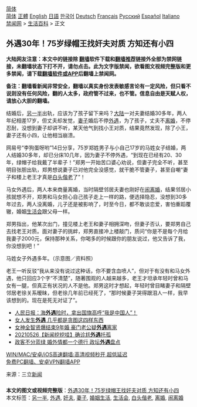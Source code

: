  <!-- 面包屑导航 --> <div class="breadcrumb"><!-- GTranslate: https://gtranslate.io/ -->  <div class="switcher notranslate">  <div class="selected">  <a href="#" onclick="return false;"> 简体</a>  </div>  <div class="option">  <a href="https://www.bannedbook.org" onclick="doGTranslate('zh-CN|zh-CN');jQuery('div.switcher div.selected a').html(jQuery(this).html());return false;" title="简体中文" class="nturl selected"> 简体</a>  <a href="https://www.bannedbook.org/zh-tw/" onclick="doGTranslate('zh-CN|zh-TW');jQuery('div.switcher div.selected a').html(jQuery(this).html());return false;" title="繁體中文" class="nturl"> 正體</a>  <a href="https://www.bannedbook.org/en/" onclick="doGTranslate('zh-CN|en');jQuery('div.switcher div.selected a').html(jQuery(this).html());return false;" title="English" class="nturl"> English</a>  <a href="https://www.bannedbook.org/ja/" onclick="doGTranslate('zh-CN|ja');jQuery('div.switcher div.selected a').html(jQuery(this).html());return false;" title="日本語" class="nturl"> 日語</a>  <a href="https://www.bannedbook.org/ko/" onclick="doGTranslate('zh-CN|ko');jQuery('div.switcher div.selected a').html(jQuery(this).html());return false;" title="한국어" class="nturl"> 한국어</a>  <a href="https://www.bannedbook.org/de/" onclick="doGTranslate('zh-CN|de');jQuery('div.switcher div.selected a').html(jQuery(this).html());return false;" title="Deutsch" class="nturl"> Deutsch</a>  <a href="https://www.bannedbook.org/fr/" onclick="doGTranslate('zh-CN|fr');jQuery('div.switcher div.selected a').html(jQuery(this).html());return false;" title="Français" class="nturl"> Français</a>  <a href="https://www.bannedbook.org/ru/" onclick="doGTranslate('zh-CN|ru');jQuery('div.switcher div.selected a').html(jQuery(this).html());return false;" title="Русский" class="nturl"> Русский</a>  <a href="https://www.bannedbook.org/es/" onclick="doGTranslate('zh-CN|es');jQuery('div.switcher div.selected a').html(jQuery(this).html());return false;" title="Español" class="nturl"> Español</a>  <a href="https://www.bannedbook.org/it/" onclick="doGTranslate('zh-CN|it');jQuery('div.switcher div.selected a').html(jQuery(this).html());return false;" title="Italiano" class="nturl"> Italiano</a>  </div>  </div>      <div class='breadcrumb-sub'><!-- Breadcrumb NavXT 6.3.0 --> <a href="https://www.bannedbook.org/" class="home">禁闻网</a> &gt; <a href="https://www.bannedbook.org/bnews/lifebaike/" class="category">生活百科</a> &gt; 正文</div></div><h2>外遇30年！75岁绿帽王找奸夫对质 方知还有小四</h2> <p class="notice"><b>大陆网友注意：本文中的链接除 <a href="https://github.com/bannedbook/fanqiang" >翻墙</a>软件下载和<a href="https://github.com/killgcd/justmysocks/blob/master/README.md">翻墙推荐</a>链接外全部为禁网链接，未翻墙状态下打不开，请勿点击。此为文字版禁闻，欲看图文视频完整版和更多禁闻，请下载<a href="https://github.com/bannedbook/fanqiang">翻墙软件或APP</a>后翻墙上禁闻网。</p><p>备注：翻墙看新闻非常安全，翻墙以真实身份发表敏感言论有一定风险，但只看不说则没有任何风险，翻的人太多，政府管不过来，也不管。信息自由是天赋人权，请放心大胆的翻墙。</b></p>  <div class="entry"> <p>结婚后，<a href="https://www.bannedbook.org/bnews/tag/%E5%8F%A6%E4%B8%80%E5%8D%8A/" class="st_tag internal_tag" rel="tag" title="标签 另一半 下的日志">另一半</a>出轨，应该为了孩子留下来吗？<span class='wp_keywordlink_affiliate'><a href="https://www.bannedbook.org/" title="大陆" target="_blank">大陆</a></span>一对夫妻结婚30多年，两人年纪相差17岁，但丈夫却发觉，<a href="https://www.bannedbook.org/bnews/tag/%e5%a6%bb%e5%ad%90/" class="st_tag internal_tag" rel="tag" title="标签 妻子 下的日志">妻子</a>婚后不停<a href="https://www.bannedbook.org/bnews/tag/%E5%A4%96%E9%81%87/" class="st_tag internal_tag" rel="tag" title="标签 外遇 下的日志">外遇</a>，为了孩子，丈夫不<a href="https://www.bannedbook.org/bnews/tag/%e7%a6%bb%e5%a9%9a/" class="st_tag internal_tag" rel="tag" title="标签 离婚 下的日志">离婚</a>，不停忍耐，没想到妻子却讲不听，某天他气到找小王对质，结果竟然发现，除了小王，妻子还有小四，让他相当崩溃。</p> <p>网易号“李狗蛋呀哟”14日分享，75岁郑姓男子与小自己17岁的马姓女子结婚，两人结婚30多年，却已分床10几年，因为妻子不停外遇，“到现在已经有20、30年，绿帽子给我戴了半辈子！”郑男一开始苦口婆心劝说，但妻子完全不听，甚至明目张胆出轨，郑男想说妻子已对他完全没感觉，就干脆不管妻子，甚至自嘲“妻子和楼上老王才真是<a href="https://www.bannedbook.org/bnews/tag/%e7%99%bd%e5%a4%b4%e5%81%95%e8%80%81/" class="st_tag internal_tag" rel="tag" title="标签 白头偕老 下的日志">白头偕老</a>了”！</p>  <p>马女外遇后，两人本来商量离婚，当时隔壁邻居夫妻也刚好在<a href="https://www.bannedbook.org/bnews/tag/%E9%97%B9%E7%A6%BB%E5%A9%9A/" class="st_tag internal_tag" rel="tag" title="标签 闹离婚 下的日志">闹离婚</a>，结果邻居小孩就想不开，郑男和马女担心自己孩子走上一样的路，便选择隐忍，没想到30多年过去，两人没离婚，儿子还是被影响了，时至今日，都不敢谈恋爱，害怕重蹈覆辙，婚姻<a href="https://www.bannedbook.org/bnews/tag/%E7%94%9F%E6%B4%BB%E4%BC%9A/" class="st_tag internal_tag" rel="tag" title="标签 生活会 下的日志">生活会</a>跟父母一样。</p> <p>郑男指出，他某次出门，撞见楼上老王和妻子相拥深吻，但妻子否认，要郑男自己去找老王对质。面对妻子的挑衅，郑男直接冲上楼敲门，质问“你是不是每个月给我妻子2000元，保持那种关系，你喝多的时候跟你的朋友说过，他又告诉了我，你没想到吧！”</p>  <p>马姓女子外遇多年。（示意图／资料照）</p> <p>老王一听反驳“我从来没有说过这种话，你不要含血喷人”，但对于有没有和马女外遇，他只回应3个字“不清楚”，随著围观的人越来越多，老王才坦承年轻时曾和马女有一腿，但真正有状况的人不是他。郑男这时才想起，年轻时曾目睹妻子和隔壁邻居老徐关系暧昧，但老徐几年前已经死了，“那时候妻子哭得跟泪人一样，我早该想到的。现在是死无对证了”。</p>  <ul class='op-related-articles' title='相关阅读'> <li><a href='https://www.bannedbook.org/bnews/bannedvideo/20210713/1586055.html' target='_blank'>人民日报：海<b>外遇</b>险时，拿出国旗高呼“我是中国人”！</a></li> <li><a href='https://www.bannedbook.org/bnews/lifebaike/20210710/1584505.html' target='_blank'>女人发生<b>外遇</b> 几乎都是贪图这四样东西</a></li> <li><a href='https://www.bannedbook.org/bnews/yule/20210603/1559514.html' target='_blank'>女神全智贤爆结束9年婚 豪门老公疑<b>外遇</b>离家</a></li> <li><a href='https://www.bannedbook.org/bnews/taiwannews/20210527/1554430.html' target='_blank'>20210526【新闻挖挖哇】确诊尪<b>外遇</b>托孤</a></li> <li><a href='https://www.bannedbook.org/bnews/taiwannews/20210309/1501143.html' target='_blank'>政客不分蓝绿 婚外情都一个德行 政坛<b>外遇</b>盘点</a></li> </ul> <p class="texttj"> <a href="https://github.com/bannedbook/fanqiang/wiki/V2ray%E6%9C%BA%E5%9C%BA" target="_blank">WIN/MAC/安卓/iOS高速翻墙:高清视频秒开,超低延迟</a><br/> <a href="https://github.com/bannedbook/fanqiang/wiki/%E7%A6%81%E9%97%BB%E7%BD%91%E5%AE%89%E5%8D%93%E7%BF%BB%E5%A2%99%E6%96%B0%E9%97%BBAPP" target="_blank">免费PC翻墙、安卓VPN翻墙APP</a></p><p> 来源：三立<span class='wp_keywordlink_affiliate'><a href="https://www.bannedbook.org/" title="新闻">新闻</a></span> </p> <a name='sharetosocial'></a>  <div style="margin-bottom:5px;padding-bottom:5px;clear:both"> <div id="archive-pix-1" class="banner-ads"> <!-- AuctionX Display platform tag START --> <div id="26318x728x90x621x_ADSLOT2" clicktrack="%%CLICK_URL_ESC%%"></div> <!-- AuctionX Display platform tag END --> </div> <div id="archive-pix-2" class="banner-ads"> <!-- AuctionX Display platform tag START --> <div id="26315x300x250x621x_ADSLOT2" clicktrack="%%CLICK_URL_ESC%%"></div> <!-- AuctionX Display platform tag END --> </div> </div>    <div id="archive-pix-1" class="banner-ads"> <!-- AuctionX Display platform tag START --> <div id="26318x728x90x621x_ADSLOT3" clicktrack="%%CLICK_URL_ESC%%"></div> <!-- AuctionX Display platform tag END --> </div> <div><b>本文的图文或视频完整版</b>：<a href='https://www.bannedbook.org/bnews/lifebaike/20210718/1589241.html'>外遇30年！75岁绿帽王找奸夫对质 方知还有小四</a></div>  </div><!--END ENTRY--> <div class="postfooter"> <div>本文标签：<a href="https://www.bannedbook.org/bnews/tag/%E5%8F%A6%E4%B8%80%E5%8D%8A/" rel="tag">另一半</a>, <a href="https://www.bannedbook.org/bnews/tag/%E5%A4%96%E9%81%87/" rel="tag">外遇</a>, <a href="https://www.bannedbook.org/bnews/tag/%e5%a5%b8%e5%a4%ab/" rel="tag">奸夫</a>, <a href="https://www.bannedbook.org/bnews/tag/%e5%a6%bb%e5%ad%90/" rel="tag">妻子</a>, <a href="https://www.bannedbook.org/bnews/tag/%E5%A9%9A%E5%A7%BB%E7%94%9F%E6%B4%BB/" rel="tag">婚姻生活</a>, <a href="https://www.bannedbook.org/bnews/tag/%E7%94%9F%E6%B4%BB%E4%BC%9A/" rel="tag">生活会</a>, <a href="https://www.bannedbook.org/bnews/tag/%e7%99%bd%e5%a4%b4%e5%81%95%e8%80%81/" rel="tag">白头偕老</a>, <a href="https://www.bannedbook.org/bnews/tag/%e7%a6%bb%e5%a9%9a/" rel="tag">离婚</a>, <a href="https://www.bannedbook.org/bnews/tag/%E9%97%B9%E7%A6%BB%E5%A9%9A/" rel="tag">闹离婚</a></div>  </div><!--END POSTFOOTER--> 